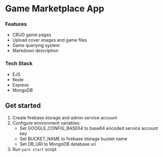 # Game Marketplace App

### Features
- CRUD game pages
- Upload cover images and game files
- Game querying system
- Markdown description

### Tech Stack
- EJS
- Node
- Express
- MongoDB

## Get started
1. Create firebase storage and admin service account
2. Configure environment variables:
    - Set GOOGLE_CONFIG_BASE64 to base64 encoded service account key
    - Set BUCKET_NAME to firebase storage bucket name
    - Set DB_URI to MongoDB database uri
3. Run `yarn start` script
